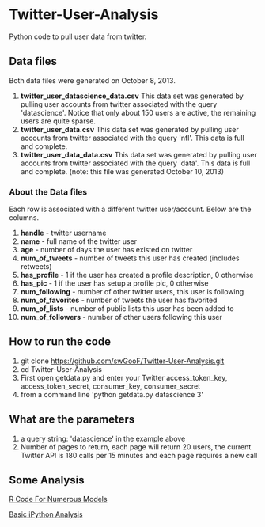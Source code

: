 Twitter-User-Analysis
=====================

Python code to pull user data from twitter.  

## Data files
Both data files were generated on October 8, 2013.

1. **twitter_user_datascience_data.csv** This data set was generated by pulling user accounts from twitter associated with the query 'datascience'. Notice that only about 150 users are active, the remaining users are quite sparse.
2. **twitter_user_data.csv** This data set was generated by pulling user accounts from twitter associated with the query 'nfl'. This data is full and complete.
2. **twitter_user_data_data.csv** This data set was generated by pulling user accounts from twitter associated with the query 'data'. This data is full and complete. (note: this file was generated October 10, 2013)

### About the Data files

Each row is associated with a different twitter user/account. Below are the columns.

1. **handle** - twitter username
1. **name** - full name of the twitter user
1. **age** - number of days the user has existed on twitter
1. **num_of_tweets** - number of tweets this user has created (includes retweets)
1. **has_profile** - 1 if the user has created a profile description, 0 otherwise
1. **has_pic** - 1 if the user has setup a profile pic, 0 otherwise
1. **num_following** - number of other twitter users, this user is following
1. **num_of_favorites** - number of tweets the user has favorited
1. **num_of_lists** - number of public lists this user has been added to
1. **num_of_followers** - number of other users following this user


## How to run the code

1. git clone https://github.com/swGooF/Twitter-User-Analysis.git
1. cd Twitter-User-Analysis
1. First open getdata.py and enter your Twitter access_token_key, access_token_secret, consumer_key, consumer_secret
1. from a command line 'python getdata.py datascience 3'


## What are the parameters

1. a query string: 'datascience' in the example above
1. Number of pages to return, each page will return 20 users, the current Twitter API is 180 calls per 15 minutes and each page requires a new call

## Some Analysis

[R Code For Numerous Models](http://rpubs.com/swgoof/twitter-user-analysis)

[Basic iPython Analysis](http://ipynb.herokuapp.com/urls/raw.github.com/swGooF/Twitter-User-Analysis/master/twitter_analysis.ipynb)
